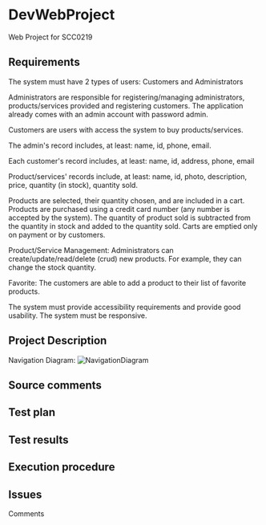 # DevWebProject

Web Project for SCC0219

## Requirements
The system must have 2 types of users: Customers and Administrators

  Administrators are responsible for registering/managing administrators, products/services provided and registering customers. The application already comes with an admin account with password admin.

  Customers are users with access the system to buy products/services.

  The admin's record includes, at least: name, id, phone, email.

Each customer's record includes, at least: name, id, address, phone, email

Product/services' records include, at least: name, id, photo, description, price, quantity (in stock), quantity sold.

Products are selected, their quantity chosen, and are included in a cart. Products are purchased using a credit card number (any number is accepted by the system). The quantity of product sold is subtracted from the quantity in stock and added to the quantity sold. Carts are emptied only on payment or by customers.

Product/Service Management: Administrators can create/update/read/delete (crud) new products. For example, they can change the stock quantity.

Favorite: The customers are able to add a product to their list of favorite products.

The system must provide accessibility requirements and provide good usability. The system must be responsive.

## Project Description
Navigation Diagram:
![NavigationDiagram](https://user-images.githubusercontent.com/48020553/119233878-5461f780-bb01-11eb-8074-1bcd124773c3.jpg)
## Source comments
## Test plan
## Test results
## Execution procedure
## Issues
 Comments
